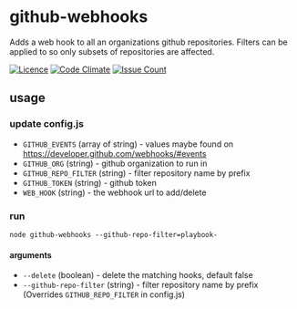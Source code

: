 # github-webhooks
Adds a web hook to all an organizations github repositories.  Filters can be applied to so only subsets of repositories are affected.

[![Licence](https://img.shields.io/badge/Licence-ISC-blue.svg)](https://opensource.org/licenses/ISC) [![Code Climate](https://codeclimate.com/github/stevenharradine/github-webhooks/badges/gpa.svg)](https://codeclimate.com/github/stevenharradine/github-webhooks) [![Issue Count](https://codeclimate.com/github/stevenharradine/github-webhooks/badges/issue_count.svg)](https://codeclimate.com/github/stevenharradine/github-webhooks)

## usage
### update config.js
 * `GITHUB_EVENTS` (array of string) - values maybe found on https://developer.github.com/webhooks/#events
 * `GITHUB_ORG` (string) - github organization to run in
 * `GITHUB_REPO_FILTER` (string) - filter repository name by prefix
 * `GITHUB_TOKEN` (string) - github token
 * `WEB_HOOK` (string) - the webhook url to add/delete

### run
```
node github-webhooks --github-repo-filter=playbook-
```
#### arguments
 * `--delete` (boolean) - delete the matching hooks, default false
 * `--github-repo-filter` (string) - filter repository name by prefix (Overrides `GITHUB_REPO_FILTER` in config.js)
